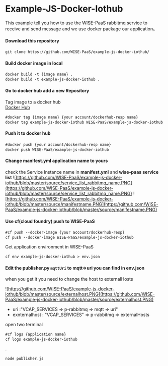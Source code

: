 # Example-JS-Docker-Iothub

This example tell you how to use the WISE-PaaS rabbitmq service to receive and send message and we use docker package our application。

#### Download this repository

    git clone https://github.com/WISE-PaaS/example-js-docker-iothub/

#### Build docker image in local
 
    docker build -t {image name} .
    docker build -t example-js-docker-iothub .

#### Go to docker hub add a new **Repository**

Tag image to a docker hub  
[Docker Hub](https://hub.docker.com/)

    #docker tag {image name} {your account/dockerhub-resp name}
    docker tag example-js-docker-iothub WISE-PaaS/example-js-docker-iothub



#### Push it to docker hub

    #docker push {your account/dockerhub-resp name}
    docker push WISE-PaaS/example-js-docker-iothub

#### Change **manifest.yml** application name to yours

check the Service Instance name in **manifest.yml** and **wise-paas service list**
![https://github.com/WISE-PaaS/example-js-docker-iothub/blob/master/source/service_list_rabbitmq_name.PNG](https://github.com/WISE-PaaS/example-js-docker-iothub/blob/master/source/service_list_rabbitmq_name.PNG)
![https://github.com/WISE-PaaS/example-js-docker-iothub/blob/master/source/manifestname.PNG](https://github.com/WISE-PaaS/example-js-docker-iothub/blob/master/source/manifestname.PNG)

#### Use cf(cloud foundry) push to WISE-PaaS

    #cf push --docker-image {your account/dockerhub-resp}
    cf push --docker-image WISE-PaaS/example-js-docker-iothub

Get application environment in WISE-PaaS

    cf env example-js-docker-iothub > env.json



#### Edit the **publisher.py** `mqttUri` to mqtt=>uri you can find in env.json 

when you get it you need to change the host to  externalHosts

![https://github.com/WISE-PaaS/example-js-docker-iothub/blob/master/source/externalhost.PNG](https://github.com/WISE-PaaS/example-js-docker-iothub/blob/master/source/externalhost.PNG)

* uri :"VCAP_SERVICES => p-rabbitmq => mqtt => uri"
* exnternalhost : "VCAP_SERVICES" => p-rabbitmq => externalHosts



open two terminal
    
    #cf logs {application name}
    cf logs example-js-docker-iothub 

.

    node publisher.js

